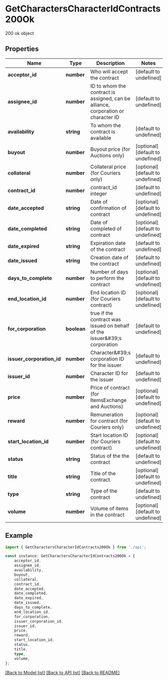 # GetCharactersCharacterIdContracts200Ok

200 ok object

## Properties

Name | Type | Description | Notes
------------ | ------------- | ------------- | -------------
**acceptor_id** | **number** | Who will accept the contract | [default to undefined]
**assignee_id** | **number** | ID to whom the contract is assigned, can be alliance, corporation or character ID | [default to undefined]
**availability** | **string** | To whom the contract is available | [default to undefined]
**buyout** | **number** | Buyout price (for Auctions only) | [optional] [default to undefined]
**collateral** | **number** | Collateral price (for Couriers only) | [optional] [default to undefined]
**contract_id** | **number** | contract_id integer | [default to undefined]
**date_accepted** | **string** | Date of confirmation of contract | [optional] [default to undefined]
**date_completed** | **string** | Date of completed of contract | [optional] [default to undefined]
**date_expired** | **string** | Expiration date of the contract | [default to undefined]
**date_issued** | **string** | Сreation date of the contract | [default to undefined]
**days_to_complete** | **number** | Number of days to perform the contract | [optional] [default to undefined]
**end_location_id** | **number** | End location ID (for Couriers contract) | [optional] [default to undefined]
**for_corporation** | **boolean** | true if the contract was issued on behalf of the issuer\&#39;s corporation | [default to undefined]
**issuer_corporation_id** | **number** | Character\&#39;s corporation ID for the issuer | [default to undefined]
**issuer_id** | **number** | Character ID for the issuer | [default to undefined]
**price** | **number** | Price of contract (for ItemsExchange and Auctions) | [optional] [default to undefined]
**reward** | **number** | Remuneration for contract (for Couriers only) | [optional] [default to undefined]
**start_location_id** | **number** | Start location ID (for Couriers contract) | [optional] [default to undefined]
**status** | **string** | Status of the the contract | [default to undefined]
**title** | **string** | Title of the contract | [optional] [default to undefined]
**type** | **string** | Type of the contract | [default to undefined]
**volume** | **number** | Volume of items in the contract | [optional] [default to undefined]

## Example

```typescript
import { GetCharactersCharacterIdContracts200Ok } from './api';

const instance: GetCharactersCharacterIdContracts200Ok = {
    acceptor_id,
    assignee_id,
    availability,
    buyout,
    collateral,
    contract_id,
    date_accepted,
    date_completed,
    date_expired,
    date_issued,
    days_to_complete,
    end_location_id,
    for_corporation,
    issuer_corporation_id,
    issuer_id,
    price,
    reward,
    start_location_id,
    status,
    title,
    type,
    volume,
};
```

[[Back to Model list]](../README.md#documentation-for-models) [[Back to API list]](../README.md#documentation-for-api-endpoints) [[Back to README]](../README.md)
